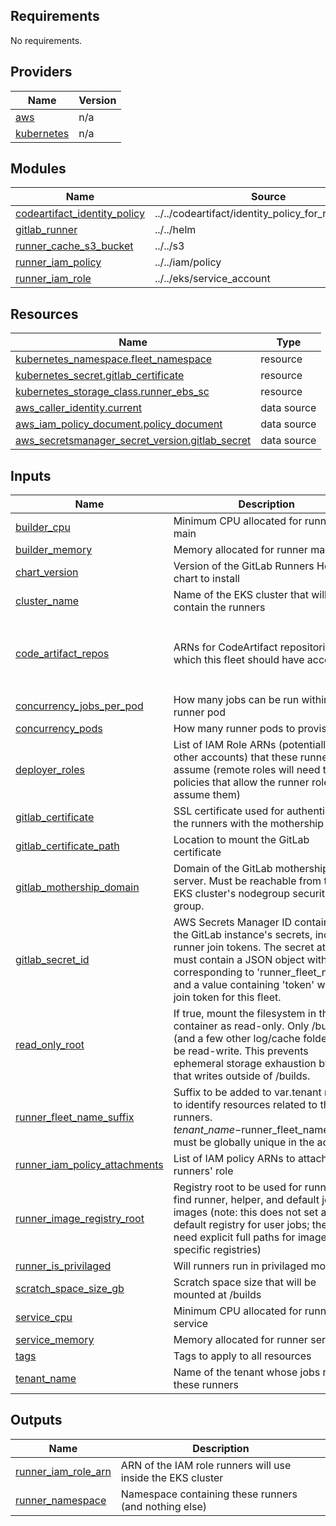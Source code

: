 <!-- BEGIN_TF_DOCS -->
## Requirements

No requirements.

## Providers

| Name | Version |
|------|---------|
| <a name="provider_aws"></a> [aws](#provider\_aws) | n/a |
| <a name="provider_kubernetes"></a> [kubernetes](#provider\_kubernetes) | n/a |

## Modules

| Name | Source | Version |
|------|--------|---------|
| <a name="module_codeartifact_identity_policy"></a> [codeartifact\_identity\_policy](#module\_codeartifact\_identity\_policy) | ../../codeartifact/identity_policy_for_repo_access | n/a |
| <a name="module_gitlab_runner"></a> [gitlab\_runner](#module\_gitlab\_runner) | ../../helm | n/a |
| <a name="module_runner_cache_s3_bucket"></a> [runner\_cache\_s3\_bucket](#module\_runner\_cache\_s3\_bucket) | ../../s3 | n/a |
| <a name="module_runner_iam_policy"></a> [runner\_iam\_policy](#module\_runner\_iam\_policy) | ../../iam/policy | n/a |
| <a name="module_runner_iam_role"></a> [runner\_iam\_role](#module\_runner\_iam\_role) | ../../eks/service_account | n/a |

## Resources

| Name | Type |
|------|------|
| [kubernetes_namespace.fleet_namespace](https://registry.terraform.io/providers/hashicorp/kubernetes/latest/docs/resources/namespace) | resource |
| [kubernetes_secret.gitlab_certificate](https://registry.terraform.io/providers/hashicorp/kubernetes/latest/docs/resources/secret) | resource |
| [kubernetes_storage_class.runner_ebs_sc](https://registry.terraform.io/providers/hashicorp/kubernetes/latest/docs/resources/storage_class) | resource |
| [aws_caller_identity.current](https://registry.terraform.io/providers/hashicorp/aws/latest/docs/data-sources/caller_identity) | data source |
| [aws_iam_policy_document.policy_document](https://registry.terraform.io/providers/hashicorp/aws/latest/docs/data-sources/iam_policy_document) | data source |
| [aws_secretsmanager_secret_version.gitlab_secret](https://registry.terraform.io/providers/hashicorp/aws/latest/docs/data-sources/secretsmanager_secret_version) | data source |

## Inputs

| Name | Description | Type | Default | Required |
|------|-------------|------|---------|:--------:|
| <a name="input_builder_cpu"></a> [builder\_cpu](#input\_builder\_cpu) | Minimum CPU allocated for runner main | `string` | `"500m"` | no |
| <a name="input_builder_memory"></a> [builder\_memory](#input\_builder\_memory) | Memory allocated for runner main | `string` | `"2Gi"` | no |
| <a name="input_chart_version"></a> [chart\_version](#input\_chart\_version) | Version of the GitLab Runners Helm chart to install | `string` | n/a | yes |
| <a name="input_cluster_name"></a> [cluster\_name](#input\_cluster\_name) | Name of the EKS cluster that will contain the runners | `string` | n/a | yes |
| <a name="input_code_artifact_repos"></a> [code\_artifact\_repos](#input\_code\_artifact\_repos) | ARNs for CodeArtifact repositories to which this fleet should have access | <pre>object({<br/>    pull         = set(string)<br/>    push         = set(string)<br/>    pull_through = set(string)<br/>  })</pre> | <pre>{<br/>  "pull": [],<br/>  "pull_through": [],<br/>  "push": []<br/>}</pre> | no |
| <a name="input_concurrency_jobs_per_pod"></a> [concurrency\_jobs\_per\_pod](#input\_concurrency\_jobs\_per\_pod) | How many jobs can be run within each runner pod | `number` | `6` | no |
| <a name="input_concurrency_pods"></a> [concurrency\_pods](#input\_concurrency\_pods) | How many runner pods to provision | `number` | `4` | no |
| <a name="input_deployer_roles"></a> [deployer\_roles](#input\_deployer\_roles) | List of IAM Role ARNs (potentially in other accounts) that these runners can assume (remote roles will need trust policies that allow the runner role to assume them) | `list(string)` | `[]` | no |
| <a name="input_gitlab_certificate"></a> [gitlab\_certificate](#input\_gitlab\_certificate) | SSL certificate used for authenticating the runners with the mothership | `string` | n/a | yes |
| <a name="input_gitlab_certificate_path"></a> [gitlab\_certificate\_path](#input\_gitlab\_certificate\_path) | Location to mount the GitLab certificate | `string` | `"/etc/gitlab-runner/certs/"` | no |
| <a name="input_gitlab_mothership_domain"></a> [gitlab\_mothership\_domain](#input\_gitlab\_mothership\_domain) | Domain of the GitLab mothership server. Must be reachable from the EKS cluster's nodegroup security group. | `string` | n/a | yes |
| <a name="input_gitlab_secret_id"></a> [gitlab\_secret\_id](#input\_gitlab\_secret\_id) | AWS Secrets Manager ID containing the GitLab instance's secrets, including runner join tokens. The secret at this ID must contain a JSON object with a key corresponding to 'runner\_fleet\_name' and a value containing 'token' with the join token for this fleet. | `string` | n/a | yes |
| <a name="input_read_only_root"></a> [read\_only\_root](#input\_read\_only\_root) | If true, mount the filesystem in the root container as read-only. Only /builds (and a few other log/cache folders) will be read-write. This prevents ephemeral storage exhaustion by code that writes outside of /builds. | `bool` | `false` | no |
| <a name="input_runner_fleet_name_suffix"></a> [runner\_fleet\_name\_suffix](#input\_runner\_fleet\_name\_suffix) | Suffix to be added to var.tenant name to identify resources related to these runners. $tenant\_name-$runner\_fleet\_name\_suffix must be globally unique in the account | `string` | `"default"` | no |
| <a name="input_runner_iam_policy_attachments"></a> [runner\_iam\_policy\_attachments](#input\_runner\_iam\_policy\_attachments) | List of IAM policy ARNs to attach to the runners' role | `list(string)` | `[]` | no |
| <a name="input_runner_image_registry_root"></a> [runner\_image\_registry\_root](#input\_runner\_image\_registry\_root) | Registry root to be used for runners to find runner, helper, and default job images (note: this does not set a default registry for user jobs; they'll still need explicit full paths for images in specific registries) | `string` | `"381492150796.dkr.ecr.us-east-1.amazonaws.com"` | no |
| <a name="input_runner_is_privilaged"></a> [runner\_is\_privilaged](#input\_runner\_is\_privilaged) | Will runners run in privilaged mode? | `bool` | `false` | no |
| <a name="input_scratch_space_size_gb"></a> [scratch\_space\_size\_gb](#input\_scratch\_space\_size\_gb) | Scratch space size that will be mounted at /builds | `number` | `6` | no |
| <a name="input_service_cpu"></a> [service\_cpu](#input\_service\_cpu) | Minimum CPU allocated for runner service | `string` | `"500m"` | no |
| <a name="input_service_memory"></a> [service\_memory](#input\_service\_memory) | Memory allocated for runner service | `string` | `"512Mi"` | no |
| <a name="input_tags"></a> [tags](#input\_tags) | Tags to apply to all resources | `map(string)` | `{}` | no |
| <a name="input_tenant_name"></a> [tenant\_name](#input\_tenant\_name) | Name of the tenant whose jobs run on these runners | `string` | n/a | yes |

## Outputs

| Name | Description |
|------|-------------|
| <a name="output_runner_iam_role_arn"></a> [runner\_iam\_role\_arn](#output\_runner\_iam\_role\_arn) | ARN of the IAM role runners will use inside the EKS cluster |
| <a name="output_runner_namespace"></a> [runner\_namespace](#output\_runner\_namespace) | Namespace containing these runners (and nothing else) |
<!-- END_TF_DOCS -->